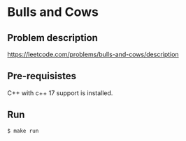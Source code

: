 # Bulls and Cows

## Problem description
https://leetcode.com/problems/bulls-and-cows/description

## Pre-requisistes
C++ with c++ 17 support is installed.

## Run

```
$ make run
```